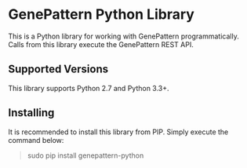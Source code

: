 # GenePattern Python Library

This is a Python library for working with GenePattern programmatically. Calls from this library execute the GenePattern REST API.

## Supported Versions

This library supports Python 2.7 and Python 3.3+.

## Installing

It is recommended to install this library from PIP. Simply execute the command below:

> sudo pip install genepattern-python